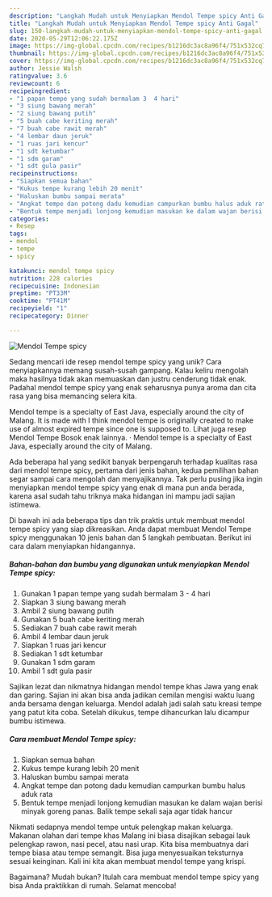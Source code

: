 ```yaml
---
description: "Langkah Mudah untuk Menyiapkan Mendol Tempe spicy Anti Gagal"
title: "Langkah Mudah untuk Menyiapkan Mendol Tempe spicy Anti Gagal"
slug: 150-langkah-mudah-untuk-menyiapkan-mendol-tempe-spicy-anti-gagal
date: 2020-05-29T12:06:22.175Z
image: https://img-global.cpcdn.com/recipes/b1216dc3ac8a96f4/751x532cq70/mendol-tempe-spicy-foto-resep-utama.jpg
thumbnail: https://img-global.cpcdn.com/recipes/b1216dc3ac8a96f4/751x532cq70/mendol-tempe-spicy-foto-resep-utama.jpg
cover: https://img-global.cpcdn.com/recipes/b1216dc3ac8a96f4/751x532cq70/mendol-tempe-spicy-foto-resep-utama.jpg
author: Jessie Walsh
ratingvalue: 3.6
reviewcount: 6
recipeingredient:
- "1 papan tempe yang sudah bermalam 3  4 hari"
- "3 siung bawang merah"
- "2 siung bawang putih"
- "5 buah cabe keriting merah"
- "7 buah cabe rawit merah"
- "4 lembar daun jeruk"
- "1 ruas jari kencur"
- "1 sdt ketumbar"
- "1 sdm garam"
- "1 sdt gula pasir"
recipeinstructions:
- "Siapkan semua bahan"
- "Kukus tempe kurang lebih 20 menit"
- "Haluskan bumbu sampai merata"
- "Angkat tempe dan potong dadu kemudian campurkan bumbu halus aduk rata"
- "Bentuk tempe menjadi lonjong kemudian masukan ke dalam wajan berisi minyak goreng panas. Balik tempe sekali saja agar tidak hancur"
categories:
- Resep
tags:
- mendol
- tempe
- spicy

katakunci: mendol tempe spicy 
nutrition: 228 calories
recipecuisine: Indonesian
preptime: "PT33M"
cooktime: "PT41M"
recipeyield: "1"
recipecategory: Dinner

---
```



![Mendol Tempe spicy](https://img-global.cpcdn.com/recipes/b1216dc3ac8a96f4/751x532cq70/mendol-tempe-spicy-foto-resep-utama.jpg)

Sedang mencari ide resep mendol tempe spicy yang unik? Cara menyiapkannya memang susah-susah gampang. Kalau keliru mengolah maka hasilnya tidak akan memuaskan dan justru cenderung tidak enak. Padahal mendol tempe spicy yang enak seharusnya punya aroma dan cita rasa yang bisa memancing selera kita.

Mendol tempe is a specialty of East Java, especially around the city of Malang. It is made with I think mendol tempe is originally created to make use of almost expired tempe since one is supposed to. Lihat juga resep Mendol Tempe Bosok enak lainnya. · Mendol tempe is a specialty of East Java, especially around the city of Malang.

Ada beberapa hal yang sedikit banyak berpengaruh terhadap kualitas rasa dari mendol tempe spicy, pertama dari jenis bahan, kedua pemilihan bahan segar sampai cara mengolah dan menyajikannya. Tak perlu pusing jika ingin menyiapkan mendol tempe spicy yang enak di mana pun anda berada, karena asal sudah tahu triknya maka hidangan ini mampu jadi sajian istimewa.


Di bawah ini ada beberapa tips dan trik praktis untuk membuat mendol tempe spicy yang siap dikreasikan. Anda dapat membuat Mendol Tempe spicy menggunakan 10 jenis bahan dan 5 langkah pembuatan. Berikut ini cara dalam menyiapkan hidangannya.

<!--inarticleads1-->

##### Bahan-bahan dan bumbu yang digunakan untuk menyiapkan Mendol Tempe spicy:

1. Gunakan 1 papan tempe yang sudah bermalam 3 - 4 hari
1. Siapkan 3 siung bawang merah
1. Ambil 2 siung bawang putih
1. Gunakan 5 buah cabe keriting merah
1. Sediakan 7 buah cabe rawit merah
1. Ambil 4 lembar daun jeruk
1. Siapkan 1 ruas jari kencur
1. Sediakan 1 sdt ketumbar
1. Gunakan 1 sdm garam
1. Ambil 1 sdt gula pasir


Sajikan lezat dan nikmatnya hidangan mendol tempe khas Jawa yang enak dan garing. Sajian ini akan bisa anda jadikan cemilan mengisi waktu luang anda bersama dengan keluarga. Mendol adalah jadi salah satu kreasi tempe yang patut kita coba. Setelah dikukus, tempe dihancurkan lalu dicampur bumbu istimewa. 

<!--inarticleads2-->

##### Cara membuat Mendol Tempe spicy:

1. Siapkan semua bahan
1. Kukus tempe kurang lebih 20 menit
1. Haluskan bumbu sampai merata
1. Angkat tempe dan potong dadu kemudian campurkan bumbu halus aduk rata
1. Bentuk tempe menjadi lonjong kemudian masukan ke dalam wajan berisi minyak goreng panas. Balik tempe sekali saja agar tidak hancur


Nikmati sedapnya mendol tempe untuk pelengkap makan keluarga. Makanan olahan dari tempe khas Malang ini biasa disajikan sebagai lauk pelengkap rawon, nasi pecel, atau nasi urap. Kita bisa membuatnya dari tempe biasa atau tempe semangit. Bisa juga menyesuaikan teksturnya sesuai keinginan. Kali ini kita akan membuat mendol tempe yang krispi. 

Bagaimana? Mudah bukan? Itulah cara membuat mendol tempe spicy yang bisa Anda praktikkan di rumah. Selamat mencoba!
